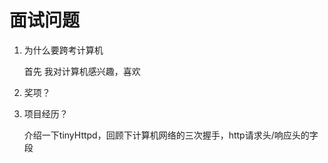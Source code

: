 # 面试问题

1. 为什么要跨考计算机

   首先 我对计算机感兴趣，喜欢

2. 奖项？

3. 项目经历？

   介绍一下tinyHttpd，回顾下计算机网络的三次握手，http请求头/响应头的字段